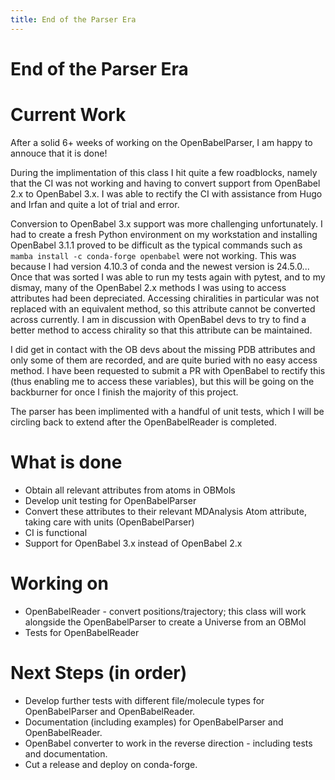 ```yaml
---
title: End of the Parser Era
---
```


# End of the Parser Era

# Current Work

After a solid 6+ weeks of working on the OpenBabelParser, I am happy to annouce that it is done! 

During the implimentation of this class I hit quite a few roadblocks, namely that the CI was not working and having to convert support from OpenBabel 2.x to OpenBabel 3.x. I was able to rectify the CI with assistance from Hugo and Irfan and quite a lot of trial and error. 

Conversion to OpenBabel 3.x support was more challenging unfortunately. I had to create a fresh Python environment on my workstation and installing OpenBabel 3.1.1 proved to be difficult as the typical commands such as `mamba install -c conda-forge openbabel` were not working. This was because I had version 4.10.3 of conda and the newest version is 24.5.0... 
Once that was sorted I was able to run my tests again with pytest, and to my dismay, many of the OpenBabel 2.x methods I was using to access attributes had been depreciated. Accessing chiralities in particular was not replaced with an equivalent method, so this attribute cannot be converted across currently. I am in discussion with OpenBabel devs to try to find a better method to access chirality so that this attribute can be maintained.

I did get in contact with the OB devs about the missing PDB attributes and only some of them are recorded, and are quite buried with no easy access method. I have been requested to submit a PR with OpenBabel to rectify this (thus enabling me to access these variables), but this will be going on the backburner for once I finish the majority of this project.

The parser has been implimented with a handful of unit tests, which I will be circling back to extend after the OpenBabelReader is completed.

# What is done
* Obtain all relevant attributes from atoms in OBMols
* Develop unit testing for OpenBabelParser
* Convert these attributes to their relevant MDAnalysis Atom attribute, taking care with units (OpenBabelParser)
* CI is functional
* Support for OpenBabel 3.x instead of OpenBabel 2.x

# Working on
* OpenBabelReader - convert positions/trajectory; this class will work alongside the OpenBabelParser to create a Universe from an OBMol
* Tests for OpenBabelReader

# Next Steps (in order)
* Develop further tests with different file/molecule types for OpenBabelParser and OpenBabelReader.
* Documentation (including examples) for OpenBabelParser and OpenBabelReader.
* OpenBabel converter to work in the reverse direction - including tests and documentation.
* Cut a release and deploy on conda-forge.
